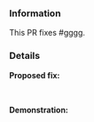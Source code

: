 <!-- 
    Failure to fill out this template properly may result in your PR being ignored without warning. 
    
    The ROS Remote project is licensed under the GNU GPL-v3 license, By contributing to the ROS Remote project
    You agree to license your contribution under the GNU GPL-v3 license, which can be found here: https://github.com/samyarsadat/ROS-Remote/blob/main/LICENSE
-->


### Information

<!-- Replace #gggg with the number of the original issue. -->

This PR fixes #gggg. 

### Details

**Proposed fix:**



<br>

**Demonstration:**    

<!--
    Include screenshots, log, ext. from before and after as necessary.
-->
